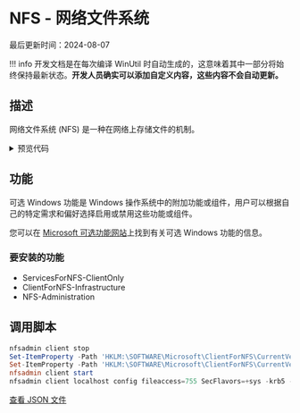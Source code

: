 # NFS - 网络文件系统

最后更新时间：2024-08-07


!!! info
     开发文档是在每次编译 WinUtil 时自动生成的，这意味着其中一部分将始终保持最新状态。**开发人员确实可以添加自定义内容，这些内容不会自动更新。**
## 描述

网络文件系统 (NFS) 是一种在网络上存储文件的机制。

<!-- BEGIN CUSTOM CONTENT -->

<!-- END CUSTOM CONTENT -->

<details>
<summary>预览代码</summary>

```json
{
  "Content": "NFS - Network File System",
  "Description": "Network File System (NFS) is a mechanism for storing files on a network.",
  "category": "Features",
  "panel": "1",
  "Order": "a014_",
  "feature": [
    "ServicesForNFS-ClientOnly",
    "ClientForNFS-Infrastructure",
    "NFS-Administration"
  ],
  "InvokeScript": [
    "nfsadmin client stop",
    "Set-ItemProperty -Path 'HKLM:\\SOFTWARE\\Microsoft\\ClientForNFS\\CurrentVersion\\Default' -Name 'AnonymousUID' -Type DWord -Value 0",
    "Set-ItemProperty -Path 'HKLM:\\SOFTWARE\\Microsoft\\ClientForNFS\\CurrentVersion\\Default' -Name 'AnonymousGID' -Type DWord -Value 0",
    "nfsadmin client start",
    "nfsadmin client localhost config fileaccess=755 SecFlavors=+sys -krb5 -krb5i"
  ],
  "link": "https://christitustech.github.io/winutil/dev/features/Features/nfs"
}
```

</details>

## 功能


可选 Windows 功能是 Windows 操作系统中的附加功能或组件，用户可以根据自己的特定需求和偏好选择启用或禁用这些功能或组件。


您可以在 [Microsoft 可选功能网站](https://learn.microsoft.com/zh-cn/windows/client-management/client-tools/add-remove-hide-features?pivots=windows-11)上找到有关可选 Windows 功能的信息。

### 要安装的功能
- ServicesForNFS-ClientOnly
- ClientForNFS-Infrastructure
- NFS-Administration

## 调用脚本

```powershell
nfsadmin client stop
Set-ItemProperty -Path 'HKLM:\SOFTWARE\Microsoft\ClientForNFS\CurrentVersion\Default' -Name 'AnonymousUID' -Type DWord -Value 0
Set-ItemProperty -Path 'HKLM:\SOFTWARE\Microsoft\ClientForNFS\CurrentVersion\Default' -Name 'AnonymousGID' -Type DWord -Value 0
nfsadmin client start
nfsadmin client localhost config fileaccess=755 SecFlavors=+sys -krb5 -krb5i

```

<!-- BEGIN SECOND CUSTOM CONTENT -->

<!-- END SECOND CUSTOM CONTENT -->


[查看 JSON 文件](https://github.com/ChrisTitusTech/winutil/tree/main/config/feature.json)
